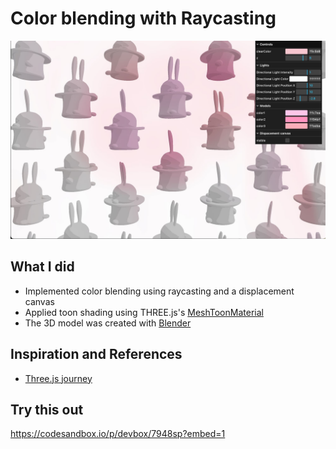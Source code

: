 # Color blending with Raycasting

![image](../docs/raycast-color.jpg)

## What I did

- Implemented color blending using raycasting and a displacement canvas
- Applied toon shading using THREE.js's [MeshToonMaterial](https://threejs.org/docs/#api/en/materials/MeshToonMaterial)
- The 3D model was created with [Blender](https://www.blender.org/)

## Inspiration and References

- [Three.js journey](https://threejs-journey.xyz/)

## Try this out

https://codesandbox.io/p/devbox/7948sp?embed=1
